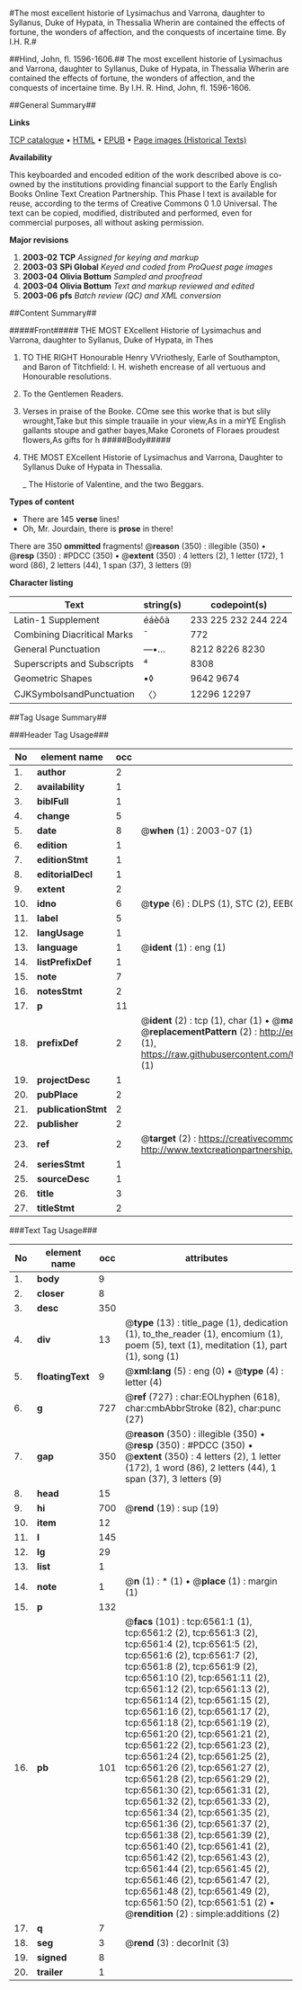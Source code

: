 #The most excellent historie of Lysimachus and Varrona, daughter to Syllanus, Duke of Hypata, in Thessalia Wherin are contained the effects of fortune, the wonders of affection, and the conquests of incertaine time. By I.H. R.#

##Hind, John, fl. 1596-1606.##
The most excellent historie of Lysimachus and Varrona, daughter to Syllanus, Duke of Hypata, in Thessalia Wherin are contained the effects of fortune, the wonders of affection, and the conquests of incertaine time. By I.H. R.
Hind, John, fl. 1596-1606.

##General Summary##

**Links**

[TCP catalogue](http://www.ota.ox.ac.uk/tcp/)  • 
[HTML](http://tei.it.ox.ac.uk/tcp/Texts-HTML/free/A03/A03389.html)  • 
[EPUB](http://tei.it.ox.ac.uk/tcp/Texts-EPUB/free/A03/A03389.epub) • 
[Page images (Historical Texts)](https://data.historicaltexts.jisc.ac.uk/view?pubId=eebo-99841941e&pageId=eebo-99841941e-6561-1)

**Availability**

This keyboarded and encoded edition of the
	       work described above is co-owned by the institutions
	       providing financial support to the Early English Books
	       Online Text Creation Partnership. This Phase I text is
	       available for reuse, according to the terms of Creative
	       Commons 0 1.0 Universal. The text can be copied,
	       modified, distributed and performed, even for
	       commercial purposes, all without asking permission.

**Major revisions**

1. __2003-02__ __TCP__ *Assigned for keying and markup*
1. __2003-03__ __SPi Global__ *Keyed and coded from ProQuest page images*
1. __2003-04__ __Olivia Bottum__ *Sampled and proofread*
1. __2003-04__ __Olivia Bottum__ *Text and markup reviewed and edited*
1. __2003-06__ __pfs__ *Batch review (QC) and XML conversion*

##Content Summary##

#####Front#####
THE MOST EXcellent Historie of Lysimachus and Varrona, daughter to Syllanus, Duke of Hypata, in Thes
1. TO THE RIGHT Honourable Henry VVriothesly, Earle of Southampton, and Baron of Titchfield: I. H. wisheth encrease of all vertuous and Honourable resolutions.

1. To the Gentlemen Readers.

1. Verses in praise of the Booke.
COme see this worke that is but slily wrought,Take but this simple trauaile in your view,As in a mirYE English gallants stoupe and gather bayes,Make Coronets of Floraes proudest flowers,As gifts for h
#####Body#####

1. THE MOST EXcellent Historie of Lysimachus and Varrona, Daughter to Syllanus Duke of Hypata in Thessalia.

    _ The Historie of Valentine, and the two Beggars.

**Types of content**

  * There are 145 **verse** lines!
  * Oh, Mr. Jourdain, there is **prose** in there!

There are 350 **ommitted** fragments! 
 @__reason__ (350) : illegible (350)  •  @__resp__ (350) : #PDCC (350)  •  @__extent__ (350) : 4 letters (2), 1 letter (172), 1 word (86), 2 letters (44), 1 span (37), 3 letters (9)

**Character listing**


|Text|string(s)|codepoint(s)|
|---|---|---|
|Latin-1 Supplement|éáèôà|233 225 232 244 224|
|Combining             Diacritical Marks|̄|772|
|General Punctuation|—•…|8212 8226 8230|
|Superscripts             and Subscripts|⁴|8308|
|Geometric Shapes|▪◊|9642 9674|
|CJKSymbolsandPunctuation|〈〉|12296 12297|

##Tag Usage Summary##

###Header Tag Usage###

|No|element name|occ|attributes|
|---|---|---|---|
|1.|__author__|2||
|2.|__availability__|1||
|3.|__biblFull__|1||
|4.|__change__|5||
|5.|__date__|8| @__when__ (1) : 2003-07 (1)|
|6.|__edition__|1||
|7.|__editionStmt__|1||
|8.|__editorialDecl__|1||
|9.|__extent__|2||
|10.|__idno__|6| @__type__ (6) : DLPS (1), STC (2), EEBO-CITATION (1), PROQUEST (1), VID (1)|
|11.|__label__|5||
|12.|__langUsage__|1||
|13.|__language__|1| @__ident__ (1) : eng (1)|
|14.|__listPrefixDef__|1||
|15.|__note__|7||
|16.|__notesStmt__|2||
|17.|__p__|11||
|18.|__prefixDef__|2| @__ident__ (2) : tcp (1), char (1)  •  @__matchPattern__ (2) : ([0-9\-]+):([0-9IVX]+) (1), (.+) (1)  •  @__replacementPattern__ (2) : http://eebo.chadwyck.com/downloadtiff?vid=$1&page=$2 (1), https://raw.githubusercontent.com/textcreationpartnership/Texts/master/tcpchars.xml#$1 (1)|
|19.|__projectDesc__|1||
|20.|__pubPlace__|2||
|21.|__publicationStmt__|2||
|22.|__publisher__|2||
|23.|__ref__|2| @__target__ (2) : https://creativecommons.org/publicdomain/zero/1.0/ (1), http://www.textcreationpartnership.org/docs/. (1)|
|24.|__seriesStmt__|1||
|25.|__sourceDesc__|1||
|26.|__title__|3||
|27.|__titleStmt__|2||


###Text Tag Usage###

|No|element name|occ|attributes|
|---|---|---|---|
|1.|__body__|9||
|2.|__closer__|8||
|3.|__desc__|350||
|4.|__div__|13| @__type__ (13) : title_page (1), dedication (1), to_the_reader (1), encomium (1), poem (5), text (1), meditation (1), part (1), song (1)|
|5.|__floatingText__|9| @__xml:lang__ (5) : eng (0)  •  @__type__ (4) : letter (4)|
|6.|__g__|727| @__ref__ (727) : char:EOLhyphen (618), char:cmbAbbrStroke (82), char:punc (27)|
|7.|__gap__|350| @__reason__ (350) : illegible (350)  •  @__resp__ (350) : #PDCC (350)  •  @__extent__ (350) : 4 letters (2), 1 letter (172), 1 word (86), 2 letters (44), 1 span (37), 3 letters (9)|
|8.|__head__|15||
|9.|__hi__|700| @__rend__ (19) : sup (19)|
|10.|__item__|12||
|11.|__l__|145||
|12.|__lg__|29||
|13.|__list__|1||
|14.|__note__|1| @__n__ (1) : * (1)  •  @__place__ (1) : margin (1)|
|15.|__p__|132||
|16.|__pb__|101| @__facs__ (101) : tcp:6561:1 (1), tcp:6561:2 (2), tcp:6561:3 (2), tcp:6561:4 (2), tcp:6561:5 (2), tcp:6561:6 (2), tcp:6561:7 (2), tcp:6561:8 (2), tcp:6561:9 (2), tcp:6561:10 (2), tcp:6561:11 (2), tcp:6561:12 (2), tcp:6561:13 (2), tcp:6561:14 (2), tcp:6561:15 (2), tcp:6561:16 (2), tcp:6561:17 (2), tcp:6561:18 (2), tcp:6561:19 (2), tcp:6561:20 (2), tcp:6561:21 (2), tcp:6561:22 (2), tcp:6561:23 (2), tcp:6561:24 (2), tcp:6561:25 (2), tcp:6561:26 (2), tcp:6561:27 (2), tcp:6561:28 (2), tcp:6561:29 (2), tcp:6561:30 (2), tcp:6561:31 (2), tcp:6561:32 (2), tcp:6561:33 (2), tcp:6561:34 (2), tcp:6561:35 (2), tcp:6561:36 (2), tcp:6561:37 (2), tcp:6561:38 (2), tcp:6561:39 (2), tcp:6561:40 (2), tcp:6561:41 (2), tcp:6561:42 (2), tcp:6561:43 (2), tcp:6561:44 (2), tcp:6561:45 (2), tcp:6561:46 (2), tcp:6561:47 (2), tcp:6561:48 (2), tcp:6561:49 (2), tcp:6561:50 (2), tcp:6561:51 (2)  •  @__rendition__ (2) : simple:additions (2)|
|17.|__q__|7||
|18.|__seg__|3| @__rend__ (3) : decorInit (3)|
|19.|__signed__|8||
|20.|__trailer__|1||
